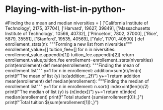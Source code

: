 # Playing-with-list-in-python-
#Finding the a mean and median 
niversities = [
['California Institute of Technology', 2175, 37704],
['Harvard', 19627, 39849],
['Massachusetts Institute of Technology', 10566, 40732],
['Princeton', 7802, 37000],
['Rice', 5879, 35551],
['Stanford', 19535, 40569],
['Yale', 11701, 40500]
]
def enrollement_stats(n):
    """Forming a new list from niversities"""
    enrollement_value=[]
    tuition_fee=[]
    for n in niversities:
         enrollement_value.append(n[1])
         tuition_fee.append(n[2])
    return enrollement_value,tuition_fee
enrollement=enrollement_stats(niversities)
print(enrollement)
def mean(enrollement):
    """Finding the mean of enrollement list"""
    y=1
    for n in enrollement:
        addition=sum(n)/len(n)
        print(f"The mean of list {y} is:{addition:,.2f}")
        y+=1
    return addition
mean(enrollement)
def median(enrollement):
    """Finding the median of enrollement list"""
    y=1
    for n in enrollement:
        n.sort()
        index=int(len(n)/2)
        print(f"The median of  list {y} is {n[index]}")
        y+=1
    return n[index]
median(enrollement)
print(f"Total student {sum(enrollement[0]):,}")
print(f"Total tuition ${sum(enrollement[1]):,}")
